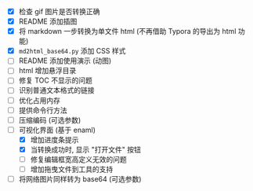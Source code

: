 - [x] 检查 gif 图片是否转换正确
- [x] README 添加插图
- [x] 将 markdown 一步转换为单文件 html (不再借助 Typora 的导出为 html 功能)
- [x] `md2html_base64.py` 添加 CSS 样式
- [ ] README 添加使用演示 (动图)
- [ ] html 增加悬浮目录
- [ ] 修复 TOC 不显示的问题
- [ ] 识别普通文本格式的链接
- [ ] 优化占用内存
- [ ] 提供命令行方法
- [ ] 压缩编码 (可选参数)
- [ ] 可视化界面 (基于 enaml)
    - [x] 增加进度条提示
    - [x] 当转换成功时, 显示 "打开文件" 按钮
    - [ ] 修复编辑框宽高定义无效的问题
    - [ ] 增加拖曳文件到工具的支持
- [ ] 将网络图片同样转为 base64 (可选参数)
